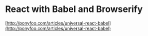 # React with Babel and Browserify #

[http://ponyfoo.com/articles/universal-react-babel](http://ponyfoo.com/articles/universal-react-babel)
